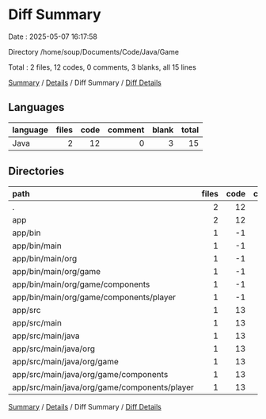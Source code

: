 # Diff Summary

Date : 2025-05-07 16:17:58

Directory /home/soup/Documents/Code/Java/Game

Total : 2 files,  12 codes, 0 comments, 3 blanks, all 15 lines

[Summary](results.md) / [Details](details.md) / Diff Summary / [Diff Details](diff-details.md)

## Languages
| language | files | code | comment | blank | total |
| :--- | ---: | ---: | ---: | ---: | ---: |
| Java | 2 | 12 | 0 | 3 | 15 |

## Directories
| path | files | code | comment | blank | total |
| :--- | ---: | ---: | ---: | ---: | ---: |
| . | 2 | 12 | 0 | 3 | 15 |
| app | 2 | 12 | 0 | 3 | 15 |
| app/bin | 1 | -1 | 0 | 1 | 0 |
| app/bin/main | 1 | -1 | 0 | 1 | 0 |
| app/bin/main/org | 1 | -1 | 0 | 1 | 0 |
| app/bin/main/org/game | 1 | -1 | 0 | 1 | 0 |
| app/bin/main/org/game/components | 1 | -1 | 0 | 1 | 0 |
| app/bin/main/org/game/components/player | 1 | -1 | 0 | 1 | 0 |
| app/src | 1 | 13 | 0 | 2 | 15 |
| app/src/main | 1 | 13 | 0 | 2 | 15 |
| app/src/main/java | 1 | 13 | 0 | 2 | 15 |
| app/src/main/java/org | 1 | 13 | 0 | 2 | 15 |
| app/src/main/java/org/game | 1 | 13 | 0 | 2 | 15 |
| app/src/main/java/org/game/components | 1 | 13 | 0 | 2 | 15 |
| app/src/main/java/org/game/components/player | 1 | 13 | 0 | 2 | 15 |

[Summary](results.md) / [Details](details.md) / Diff Summary / [Diff Details](diff-details.md)